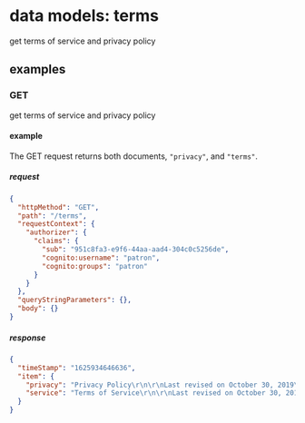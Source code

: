 

# data models: terms

get terms of service and privacy policy



## examples

### GET

get terms of service and privacy policy



#### example

The GET request returns both documents, `"privacy"`, and `"terms"`.



##### request

```json
{
  "httpMethod": "GET",
  "path": "/terms",
  "requestContext": {
    "authorizer": {
      "claims": {
        "sub": "951c8fa3-e9f6-44aa-aad4-304c0c5256de",
        "cognito:username": "patron",
        "cognito:groups": "patron"
      }
    }
  },
  "queryStringParameters": {},
  "body": {}
}
```



##### response

```json
{
  "timeStamp": "1625934646636",
  "item": {
    "privacy": "Privacy Policy\r\n\r\nLast revised on October 30, 2019\r\n\r\nfavr.town Inc (\"favr.town,\" \"we,\" \"our,\" or \"us\") respects the privacy of its users (\"you,\" \"your,\" or \"User\") and hereby discloses our privacy practices. We encourage you to read this Privacy Policy carefully when using our applications or services or transacting business with us.",
    "service": "Terms of Service\r\n\r\nLast revised on October 30, 2019\r\n\r\nWelcome to favr.town, a platform designed to facilitate the seeking, formation, and maintenance of long term happy relationships through its web applications (the \"Applications\"), which is located at www.thefavr.town.com (the \"Site\") and operated by favr.town Inc, a Delaware corporation (\"favr.town\" or \"The Company\" or \"we\" or \"us\" or \"our\")."
  }
}
```
